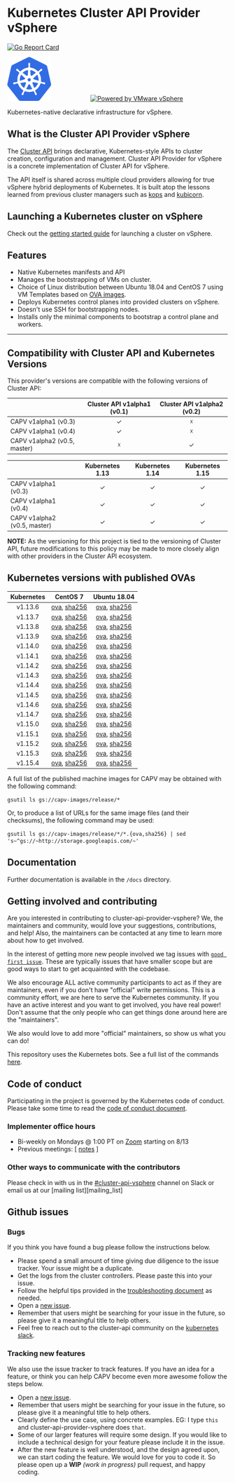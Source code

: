 # Kubernetes Cluster API Provider vSphere

[![Go Report Card](https://goreportcard.com/badge/github.com/kubernetes-sigs/cluster-api-provider-vsphere)](https://goreportcard.com/report/github.com/kubernetes-sigs/cluster-api-provider-vsphere)

<img src="https://github.com/kubernetes/kubernetes/raw/master/logo/logo.png" width="100" height="100" /><a href="https://www.vmware.com/products/vsphere.html"><img height="100" hspace="90px" src="https://i.imgur.com/Wd24COX.png" alt="Powered by VMware vSphere" /></a>

Kubernetes-native declarative infrastructure for vSphere.

## What is the Cluster API Provider vSphere

The [Cluster API][cluster_api] brings declarative, Kubernetes-style APIs to cluster creation, configuration and management. Cluster API Provider for vSphere is a concrete implementation of Cluster API for vSphere.

The API itself is shared across multiple cloud providers allowing for true vSphere hybrid deployments of Kubernetes. It is built atop the lessons learned from previous cluster managers such as [kops][kops] and [kubicorn][kubicorn].

## Launching a Kubernetes cluster on vSphere

Check out the [getting started guide](./docs/getting_started.md) for launching a cluster on vSphere.

## Features

- Native Kubernetes manifests and API
- Manages the bootstrapping of VMs on cluster.
- Choice of Linux distribution between Ubuntu 18.04 and CentOS 7 using VM Templates based on [OVA images](docs/machine_images.md).
- Deploys Kubernetes control planes into provided clusters on vSphere.
- Doesn't use SSH for bootstrapping nodes.
- Installs only the minimal components to bootstrap a control plane and workers.

------

## Compatibility with Cluster API and Kubernetes Versions

This provider's versions are compatible with the following versions of Cluster API:

||Cluster API v1alpha1 (v0.1)|Cluster API v1alpha2 (v0.2)|
|---|:---:|:---:|
| CAPV v1alpha1 (v0.3)|✓|☓|
| CAPV v1alpha1 (v0.4)|✓|☓|
| CAPV v1alpha2 (v0.5, master)|☓|✓|

||Kubernetes 1.13|Kubernetes 1.14|Kubernetes 1.15|
|-|:---:|:---:|:---:|
| CAPV v1alpha1 (v0.3)|✓|✓|✓|
| CAPV v1alpha1 (v0.4)|✓|✓|✓|
| CAPV v1alpha2 (v0.5, master)|✓|✓|✓|

**NOTE:** As the versioning for this project is tied to the versioning of Cluster API, future modifications to this policy may be made to more closely align with other providers in the Cluster API ecosystem.

## Kubernetes versions with published OVAs

| Kubernetes | CentOS 7 | Ubuntu 18.04 |
|:-:|:-:|:-:|
| v1.13.6 | [ova](http://storage.googleapis.com/capv-images/release/v1.13.6/centos-7-kube-v1.13.6.ova), [sha256](http://storage.googleapis.com/capv-images/release/v1.13.6/centos-7-kube-v1.13.6.ova.sha256) | [ova](http://storage.googleapis.com/capv-images/release/v1.13.6/ubuntu-1804-kube-v1.13.6.ova), [sha256](http://storage.googleapis.com/capv-images/release/v1.13.6/ubuntu-1804-kube-v1.13.6.ova.sha256) |
| v1.13.7 | [ova](http://storage.googleapis.com/capv-images/release/v1.13.7/centos-7-kube-v1.13.7.ova), [sha256](http://storage.googleapis.com/capv-images/release/v1.13.7/centos-7-kube-v1.13.7.ova.sha256) | [ova](http://storage.googleapis.com/capv-images/release/v1.13.7/ubuntu-1804-kube-v1.13.7.ova), [sha256](http://storage.googleapis.com/capv-images/release/v1.13.7/ubuntu-1804-kube-v1.13.7.ova.sha256) |
| v1.13.8 | [ova](http://storage.googleapis.com/capv-images/release/v1.13.8/centos-7-kube-v1.13.8.ova), [sha256](http://storage.googleapis.com/capv-images/release/v1.13.8/centos-7-kube-v1.13.8.ova.sha256) | [ova](http://storage.googleapis.com/capv-images/release/v1.13.8/ubuntu-1804-kube-v1.13.8.ova), [sha256](http://storage.googleapis.com/capv-images/release/v1.13.8/ubuntu-1804-kube-v1.13.8.ova.sha256) |
| v1.13.9 | [ova](http://storage.googleapis.com/capv-images/release/v1.13.9/centos-7-kube-v1.13.9.ova), [sha256](http://storage.googleapis.com/capv-images/release/v1.13.9/centos-7-kube-v1.13.9.ova.sha256) | [ova](http://storage.googleapis.com/capv-images/release/v1.13.9/ubuntu-1804-kube-v1.13.9.ova), [sha256](http://storage.googleapis.com/capv-images/release/v1.13.9/ubuntu-1804-kube-v1.13.9.ova.sha256) |
| v1.14.0 | [ova](http://storage.googleapis.com/capv-images/release/v1.14.0/centos-7-kube-v1.14.0.ova), [sha256](http://storage.googleapis.com/capv-images/release/v1.14.0/centos-7-kube-v1.14.0.ova.sha256) | [ova](http://storage.googleapis.com/capv-images/release/v1.14.0/ubuntu-1804-kube-v1.14.0.ova), [sha256](http://storage.googleapis.com/capv-images/release/v1.14.0/ubuntu-1804-kube-v1.14.0.ova.sha256) |
| v1.14.1 | [ova](http://storage.googleapis.com/capv-images/release/v1.14.1/centos-7-kube-v1.14.1.ova), [sha256](http://storage.googleapis.com/capv-images/release/v1.14.1/centos-7-kube-v1.14.1.ova.sha256) | [ova](http://storage.googleapis.com/capv-images/release/v1.14.1/ubuntu-1804-kube-v1.14.1.ova), [sha256](http://storage.googleapis.com/capv-images/release/v1.14.1/ubuntu-1804-kube-v1.14.1.ova.sha256) |
| v1.14.2 | [ova](http://storage.googleapis.com/capv-images/release/v1.14.2/centos-7-kube-v1.14.2.ova), [sha256](http://storage.googleapis.com/capv-images/release/v1.14.2/centos-7-kube-v1.14.2.ova.sha256) | [ova](http://storage.googleapis.com/capv-images/release/v1.14.2/ubuntu-1804-kube-v1.14.2.ova), [sha256](http://storage.googleapis.com/capv-images/release/v1.14.2/ubuntu-1804-kube-v1.14.2.ova.sha256) |
| v1.14.3 | [ova](http://storage.googleapis.com/capv-images/release/v1.14.3/centos-7-kube-v1.14.3.ova), [sha256](http://storage.googleapis.com/capv-images/release/v1.14.3/centos-7-kube-v1.14.3.ova.sha256) | [ova](http://storage.googleapis.com/capv-images/release/v1.14.3/ubuntu-1804-kube-v1.14.3.ova), [sha256](http://storage.googleapis.com/capv-images/release/v1.14.3/ubuntu-1804-kube-v1.14.3.ova.sha256) |
| v1.14.4 | [ova](http://storage.googleapis.com/capv-images/release/v1.14.4/centos-7-kube-v1.14.4.ova), [sha256](http://storage.googleapis.com/capv-images/release/v1.14.4/centos-7-kube-v1.14.4.ova.sha256) | [ova](http://storage.googleapis.com/capv-images/release/v1.14.4/ubuntu-1804-kube-v1.14.4.ova), [sha256](http://storage.googleapis.com/capv-images/release/v1.14.4/ubuntu-1804-kube-v1.14.4.ova.sha256) |
| v1.14.5 | [ova](http://storage.googleapis.com/capv-images/release/v1.14.5/centos-7-kube-v1.14.5.ova), [sha256](http://storage.googleapis.com/capv-images/release/v1.14.5/centos-7-kube-v1.14.5.ova.sha256) | [ova](http://storage.googleapis.com/capv-images/release/v1.14.5/ubuntu-1804-kube-v1.14.5.ova), [sha256](http://storage.googleapis.com/capv-images/release/v1.14.5/ubuntu-1804-kube-v1.14.5.ova.sha256) |
| v1.14.6 | [ova](http://storage.googleapis.com/capv-images/release/v1.14.6/centos-7-kube-v1.14.6.ova), [sha256](http://storage.googleapis.com/capv-images/release/v1.14.6/centos-7-kube-v1.14.6.ova.sha256) | [ova](http://storage.googleapis.com/capv-images/release/v1.14.6/ubuntu-1804-kube-v1.14.6.ova), [sha256](http://storage.googleapis.com/capv-images/release/v1.14.6/ubuntu-1804-kube-v1.14.6.ova.sha256) |
| v1.14.7 | [ova](http://storage.googleapis.com/capv-images/release/v1.14.7/centos-7-kube-v1.14.7.ova), [sha256](http://storage.googleapis.com/capv-images/release/v1.14.7/centos-7-kube-v1.14.7.ova.sha256) | [ova](http://storage.googleapis.com/capv-images/release/v1.14.7/ubuntu-1804-kube-v1.14.7.ova), [sha256](http://storage.googleapis.com/capv-images/release/v1.14.7/ubuntu-1804-kube-v1.14.7.ova.sha256) |
| v1.15.0 | [ova](http://storage.googleapis.com/capv-images/release/v1.15.0/centos-7-kube-v1.15.0.ova), [sha256](http://storage.googleapis.com/capv-images/release/v1.15.0/centos-7-kube-v1.15.0.ova.sha256) | [ova](http://storage.googleapis.com/capv-images/release/v1.15.0/ubuntu-1804-kube-v1.15.0.ova), [sha256](http://storage.googleapis.com/capv-images/release/v1.15.0/ubuntu-1804-kube-v1.15.0.ova.sha256) |
| v1.15.1 | [ova](http://storage.googleapis.com/capv-images/release/v1.15.1/centos-7-kube-v1.15.1.ova), [sha256](http://storage.googleapis.com/capv-images/release/v1.15.1/centos-7-kube-v1.15.1.ova.sha256) | [ova](http://storage.googleapis.com/capv-images/release/v1.15.1/ubuntu-1804-kube-v1.15.1.ova), [sha256](http://storage.googleapis.com/capv-images/release/v1.15.1/ubuntu-1804-kube-v1.15.1.ova.sha256) |
| v1.15.2 | [ova](http://storage.googleapis.com/capv-images/release/v1.15.2/centos-7-kube-v1.15.2.ova), [sha256](http://storage.googleapis.com/capv-images/release/v1.15.2/centos-7-kube-v1.15.2.ova.sha256) | [ova](http://storage.googleapis.com/capv-images/release/v1.15.2/ubuntu-1804-kube-v1.15.2.ova), [sha256](http://storage.googleapis.com/capv-images/release/v1.15.2/ubuntu-1804-kube-v1.15.2.ova.sha256) |
| v1.15.3 | [ova](http://storage.googleapis.com/capv-images/release/v1.15.3/centos-7-kube-v1.15.3.ova), [sha256](http://storage.googleapis.com/capv-images/release/v1.15.3/centos-7-kube-v1.15.3.ova.sha256) | [ova](http://storage.googleapis.com/capv-images/release/v1.15.3/ubuntu-1804-kube-v1.15.3.ova), [sha256](http://storage.googleapis.com/capv-images/release/v1.15.3/ubuntu-1804-kube-v1.15.3.ova.sha256) |
| v1.15.4 | [ova](http://storage.googleapis.com/capv-images/release/v1.15.4/centos-7-kube-v1.15.4.ova), [sha256](http://storage.googleapis.com/capv-images/release/v1.15.4/centos-7-kube-v1.15.4.ova.sha256) | [ova](http://storage.googleapis.com/capv-images/release/v1.15.4/ubuntu-1804-kube-v1.15.4.ova), [sha256](http://storage.googleapis.com/capv-images/release/v1.15.4/ubuntu-1804-kube-v1.15.4.ova.sha256) |

A full list of the published machine images for CAPV may be obtained with the following command:

```shell
gsutil ls gs://capv-images/release/*
```

Or, to produce a list of URLs for the same image files (and their checksums), the following command may be used:

```shell
gsutil ls gs://capv-images/release/*/*.{ova,sha256} | sed 's~^gs://~http://storage.googleapis.com/~'
```

## Documentation

Further documentation is available in the `/docs` directory.

## Getting involved and contributing

Are you interested in contributing to cluster-api-provider-vsphere? We, the maintainers and community, would love your suggestions, contributions, and help! Also, the maintainers can be contacted at any time to learn more about how to get involved.

In the interest of getting more new people involved we tag issues with [`good first issue`][good_first_issue]. These are typically issues that have smaller scope but are good ways to start to get acquainted with the codebase.

We also encourage ALL active community participants to act as if they are maintainers, even if you don't have "official" write permissions. This is a community effort, we are here to serve the Kubernetes community. If you have an active interest and you want to get involved, you have real power! Don't assume that the only people who can get things done around here are the "maintainers".

We also would love to add more "official" maintainers, so show us what you can do!

This repository uses the Kubernetes bots.  See a full list of the commands [here][prow].

## Code of conduct

Participating in the project is governed by the Kubernetes code of conduct. Please take some time to read the [code of conduct document][code_of_conduct].

### Implementer office hours

- Bi-weekly on Mondays @ 1:00 PT on [Zoom][zoom_meeting] starting on 8/13
- Previous meetings: \[ [notes][meeting_notes] \]

### Other ways to communicate with the contributors

Please check in with us in the [#cluster-api-vsphere][slack] channel on Slack or email us at our [mailing list][mailing_list]

## Github issues

### Bugs

If you think you have found a bug please follow the instructions below.

- Please spend a small amount of time giving due diligence to the issue tracker. Your issue might be a duplicate.
- Get the logs from the cluster controllers. Please paste this into your issue.
- Follow the helpful tips provided in the [troubleshooting document][troubleshooting] as needed.
- Open a [new issue][new_issue].
- Remember that users might be searching for your issue in the future, so please give it a meaningful title to help others.
- Feel free to reach out to the cluster-api community on the [kubernetes slack][slack_info].

### Tracking new features

We also use the issue tracker to track features. If you have an idea for a feature, or think you can help CAPV become even more awesome follow the steps below.

- Open a [new issue][new_issue].
- Remember that users might be searching for your issue in the future, so please give it a meaningful title to help others.
- Clearly define the use case, using concrete examples. EG: I type `this` and cluster-api-provider-vsphere does `that`.
- Some of our larger features will require some design. If you would like to include a technical design for your feature please include it in the issue.
- After the new feature is well understood, and the design agreed upon, we can start coding the feature. We would love for you to code it. So please open up a **WIP** *(work in progress)* pull request, and happy coding.

<!-- References -->
[cluster_api]: https://github.com/kubernetes-sigs/cluster-api
[code_of_conduct]: https://git.k8s.io/community/code-of-conduct.md
[good_first_issue]: https://github.com/kubernetes-sigs/cluster-api-provider-vsphere/issues?q=is%3Aopen+is%3Aissue+label%3A%22good+first+issue%22
[kops]: https://github.com/kubernetes/kops
[kubicorn]: http://kubicorn.io/
[mailint_list]: https://groups.google.com/forum/#!forum/kubernetes-sig-cluster-lifecycle
[meeting_notes]: https://docs.google.com/document/d/1jQrQiOW75uWraPk4b_LWtCTHwT7EZwrWWwMdxeWOEvk/edit?usp=sharing
[new_issue]: https://github.com/kubernetes-sigs/cluster-api-provider-vsphere/issues/new
[prow]: https://go.k8s.io/bot-commands
[slack]: https://kubernetes.slack.com/messages/CKFGK3SSD
[slack_info]: https://github.com/kubernetes/community/tree/master/communication#communication
[troubleshooting]: ./docs/troubleshooting.md
[zoom_meeting]: https://zoom.us/j/875399243

